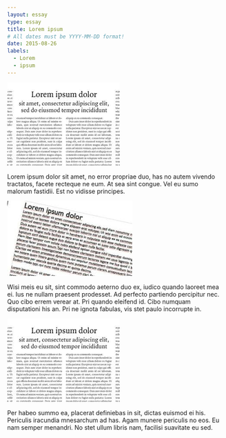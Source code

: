 ```yaml
---
layout: essay
type: essay
title: Lorem ipsum
# All dates must be YYYY-MM-DD format!
date: 2015-08-26
labels:
  - Lorem
  - ipsum
---
```


<img class="ui tiny left circular floated image" src="../images/lorem.jpg">

Lorem ipsum dolor sit amet, no error propriae duo, has no autem vivendo tractatos, facete recteque ne eum. At sea sint congue. Vel eu sumo malorum fastidii. Est no vidisse principes.

<img class="ui tiny left circular floated image" src="../images/lorem2.jpg">

Wisi meis eu sit, sint commodo aeterno duo ex, iudico quando laoreet mea ei. Ius ne nullam praesent prodesset. Ad perfecto partiendo percipitur nec. Quo cibo errem verear at. Pri quando eleifend id. Cibo numquam disputationi his an. Pri ne ignota fabulas, vis stet paulo incorrupte in.

<img class="ui tiny left circular floated image" src="../images/lorem.jpg">

Per habeo summo ea, placerat definiebas in sit, dictas euismod ei his. Periculis iracundia mnesarchum ad has. Agam munere periculis no eos. Eu nam semper menandri. No stet ullum libris nam, facilisi suavitate eu sed.